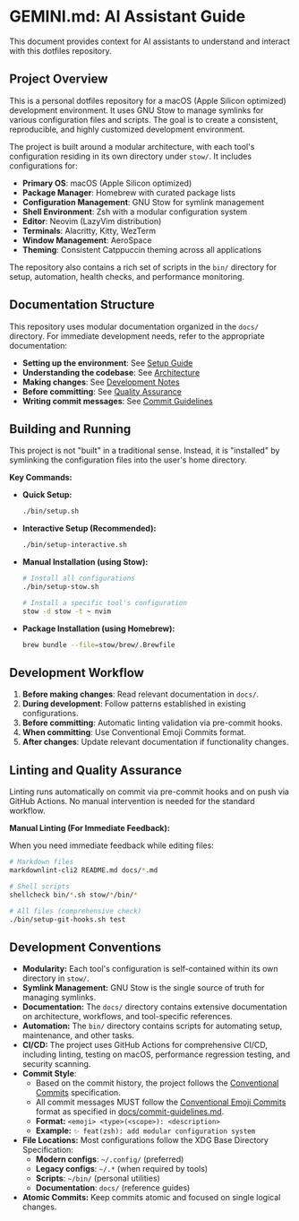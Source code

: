 # GEMINI.md: AI Assistant Guide

This document provides context for AI assistants to understand and interact with
this dotfiles repository.

## Project Overview

This is a personal dotfiles repository for a macOS (Apple Silicon optimized)
development environment. It uses GNU Stow to manage symlinks for various
configuration files and scripts. The goal is to create a consistent,
reproducible, and highly customized development environment.

The project is built around a modular architecture, with each tool's
configuration residing in its own directory under `stow/`. It includes
configurations for:

* **Primary OS**: macOS (Apple Silicon optimized)
* **Package Manager**: Homebrew with curated package lists
* **Configuration Management**: GNU Stow for symlink management
* **Shell Environment**: Zsh with a modular configuration system
* **Editor**: Neovim (LazyVim distribution)
* **Terminals**: Alacritty, Kitty, WezTerm
* **Window Management**: AeroSpace
* **Theming**: Consistent Catppuccin theming across all applications

The repository also contains a rich set of scripts in the `bin/` directory for
setup, automation, health checks, and performance monitoring.

## Documentation Structure

This repository uses modular documentation organized in the `docs/` directory.
For immediate development needs, refer to the appropriate documentation:

* **Setting up the environment**: See [Setup Guide](docs/setup-guide.md)
* **Understanding the codebase**: See [Architecture](docs/architecture.md)
* **Making changes**: See [Development Notes](docs/development-notes.md)
* **Before committing**: See [Quality Assurance](docs/quality-assurance.md)
* **Writing commit messages**: See [Commit Guidelines](docs/commit-guidelines.md)

## Building and Running

This project is not "built" in a traditional sense. Instead, it is "installed"
by symlinking the configuration files into the user's home directory.

**Key Commands:**

* **Quick Setup:**

  ```bash
  ./bin/setup.sh
  ```

* **Interactive Setup (Recommended):**

  ```bash
  ./bin/setup-interactive.sh
  ```

* **Manual Installation (using Stow):**

  ```bash
  # Install all configurations
  ./bin/setup-stow.sh

  # Install a specific tool's configuration
  stow -d stow -t ~ nvim
  ```

* **Package Installation (using Homebrew):**

  ```bash
  brew bundle --file=stow/brew/.Brewfile
  ```

## Development Workflow

1. **Before making changes**: Read relevant documentation in `docs/`.
2. **During development**: Follow patterns established in existing configurations.
3. **Before committing**: Automatic linting validation via pre-commit hooks.
4. **When committing**: Use Conventional Emoji Commits format.
5. **After changes**: Update relevant documentation if functionality changes.

## Linting and Quality Assurance

Linting runs automatically on commit via pre-commit hooks and on push via
GitHub Actions. No manual intervention is needed for the standard workflow.

**Manual Linting (For Immediate Feedback):**

When you need immediate feedback while editing files:

```bash
# Markdown files
markdownlint-cli2 README.md docs/*.md

# Shell scripts
shellcheck bin/*.sh stow/*/bin/*

# All files (comprehensive check)
./bin/setup-git-hooks.sh test
```

## Development Conventions

* **Modularity:** Each tool's configuration is self-contained within its own
  directory in `stow/`.
* **Symlink Management:** GNU Stow is the single source of truth for managing
  symlinks.
* **Documentation:** The `docs/` directory contains extensive documentation on
  architecture, workflows, and tool-specific references.
* **Automation:** The `bin/` directory contains scripts for automating setup,
  maintenance, and other tasks.
* **CI/CD:** The project uses GitHub Actions for comprehensive CI/CD, including
  linting, testing on macOS, performance regression testing, and security
  scanning.
* **Commit Style**:
  * Based on the commit history, the project follows the
    [Conventional Commits](https://www.conventionalcommits.org/) specification.
  * All commit messages MUST follow the
    [Conventional Emoji Commits](https://conventional-emoji-commits.site/) format
    as specified in [docs/commit-guidelines.md](docs/commit-guidelines.md).
  * **Format:** `<emoji> <type>(<scope>): <description>`
  * **Example:** `✨ feat(zsh): add modular configuration system`
* **File Locations:** Most configurations follow the XDG Base Directory
  Specification:
  * **Modern configs**: `~/.config/` (preferred)
  * **Legacy configs**: `~/.*` (when required by tools)
  * **Scripts**: `~/bin/` (personal utilities)
  * **Documentation**: `docs/` (reference guides)
* **Atomic Commits:** Keep commits atomic and focused on single logical changes.
